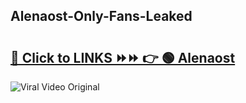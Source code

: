 
 ## Alenaost-Only-Fans-Leaked

# <h2><a href="https://clipsfans.com/Alenaost&ref=git">🔗 Click to LINKS ⏩⏩ 👉 🟢 Alenaost </a></h2>

<a href="https://clipsfans.com/Alenaost&ref=git" rel="nofollow" data-target="animated-image.originalLink"><img src="https://i.ibb.co.com/xMMVF88/686577567.gif" alt="Viral Video Original" style="max-width: 100%; display: inline-block;" data-target="animated-image.originalImage"></a>
